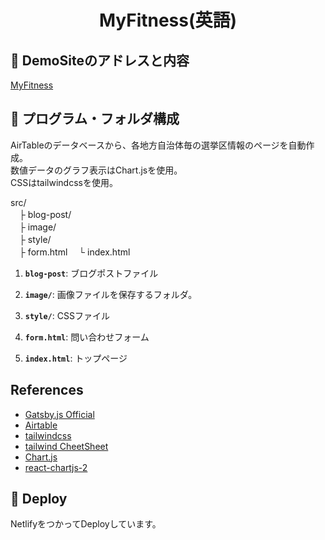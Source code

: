 
<h1 align="center">
  MyFitness(英語)
</h1>

## 💫 DemoSiteのアドレスと内容

[MyFitness](https://frontend-nano-01.netlify.com/)



## 🧐 プログラム・フォルダ構成

AirTableのデータベースから、各地方自治体毎の選挙区情報のページを自動作成。  
数値データのグラフ表示はChart.jsを使用。  
CSSはtailwindcssを使用。  

src/  
　├ blog-post/  
　├ image/  
　├ style/  
　├ form.html 
　└ index.html
  
  
1.  **`blog-post`**: ブログポストファイル

2.  **`image/`**: 画像ファイルを保存するフォルダ。

3.  **`style/`**: CSSファイル

4.  **`form.html`**: 問い合わせフォーム

5.  **`index.html`**: トップページ

  

## References 

* [Gatsby.js Official](https://www.gatsbyjs.org/)
* [Airtable](https://www.airtable.com/)
* [tailwindcss](https://tailwindcss.com/)
* [tailwind CheetSheet](https://nerdcave.com/tailwind-cheat-sheet)
* [Chart.js](https://www.chartjs.org/)
* [react-chartjs-2](https://github.com/jerairrest/react-chartjs-2)


## 🚀 Deploy

NetlifyをつかってDeployしています。





